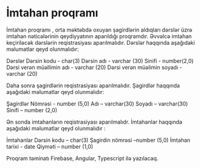 # İmtahan proqramı

İmtahan proqramı , orta məktəbdə oxuyan şagirdlərin aldıqları dərslər üzrə imtahan nəticələrinin qeydiyyatının aparıldığı proqramdır.
Əvvəlcə imtahan keçiriləcək dərslərin reqistrasiyası aparılmalıdır. Dərslər haqqında aşağıdaki məlumatlar qeyd olunmalıdır:

Dərslər
Dərsin kodu - char(3)
Dərsin adı - varchar (30)
Sinifi - number(2,0)
Dərsi verən müəllimin adı - varchar (20)
Dərsi verən müəlimin soyadı - varchar (20)

Daha sonra şagirdlərin reqistrasiyası aparılmalıdır. Şagirdlər haqqında aşağıdaki məlumatlar qeyd olunmalıdır:

Şagirdlər
Nömrəsi - number (5,0)
Adı – varchar(30)
Soyadı – varchar(30)
Sinifi – number (2,0)

Ən sonda imtahanların reqistrasiyası aparılmalıdr. İmtahanlar haqqında aşağıdaki məlumatlar qeyd olunmalıdır :

İmtahanlar
Dərsin kodu – char(3)
Şagirdin nömrəsi –number (5,0)
İmtahan tarixi - date
Qiyməti – number (1,0)

Proqram təminatı Firebase, Angular, Typescript ilə yazılacaq.

